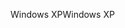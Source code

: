 <span data-ttu-id="9e0e3-101">Windows XP</span><span class="sxs-lookup"><span data-stu-id="9e0e3-101">Windows XP</span></span>